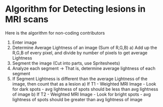 # Algorithm for Detecting lesions in MRI scans

Here is the algorithm for non-coding contributors

1. Enter image
2. Determine Average Lightness of an image (Sum of R,G,B) 
   a) Add up the R,G,B of every pixel, and divide by number of pixels to get average Lightness
3. Segment the image (Cut into parts, use Spritesheets)
4. Analyze each segment -> That is, determine average lightness of each segment 
5. If Segment Lightness is different than the average Lightness of the image, then count that as a lesion
   a) If T1 - Weighted MRI Image - Look for dark spots - avg lightness of spots should be less than avg lightness of image 
   b) If T2 - Weighted MRI Image - Look for bright spots - avg lightness of spots should be greater than avg lightness of image 
